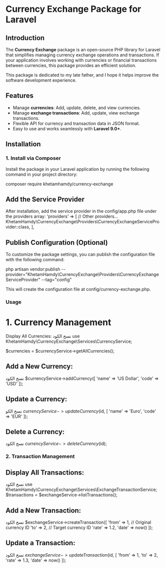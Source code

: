 # Currency Exchange Package for Laravel

## Introduction

The **Currency Exchange** package is an open-source PHP library for Laravel that simplifies managing currency exchange operations and transactions. If your application involves working with currencies or financial transactions between currencies, this package provides an efficient solution.

This package is dedicated to my late father, and I hope it helps improve the software development experience.


## Features

- Manage **currencies**: Add, update, delete, and view currencies.
- Manage **exchange transactions**: Add, update, view exchange transactions.
- Flexible API for currency and transaction data in JSON format.
- Easy to use and works seamlessly with **Laravel 9.0+**.

## Installation

### 1. Install via Composer

Install the package in your Laravel application by running the following command in your project directory:

composer require khetamhamdy/currency-exchange

## Add the Service Provider

After installation, add the service provider in the config/app.php file under the providers array:
'providers' => [
    // Other providers...
    KhetamHamdy\CurrencyExchange\Providers\CurrencyExchangeServiceProvider::class,
],

## Publish Configuration (Optional)
To customize the package settings, you can publish the configuration file with the following command:

php artisan vendor:publish --provider="KhetamHamdy\CurrencyExchange\Providers\CurrencyExchangeServiceProvider" --tag="config"

This will create the configuration file at config/currency-exchange.php.

### Usage
# 1. Currency Management
Display All Currencies:
نسخ الكود
use KhetamHamdy\CurrencyExchange\Services\CurrencyService;

$currencies = $currencyService->getAllCurrencies();

## Add a New Currency:
نسخ الكود
$currencyService->addCurrency([
    'name' => 'US Dollar',
    'code' => 'USD'
]);
## Update a Currency:
نسخ الكو
$currencyService->updateCurrency($id, [
    'name' => 'Euro',
    'code' => 'EUR'
]);
## Delete a Currency:
نسخ الكود
$currencyService->deleteCurrency($id);



### 2. Transaction Management

## Display All Transactions:
نسخ الكود
use KhetamHamdy\CurrencyExchange\Services\ExchangeTransactionService;
$transactions = $exchangeService->listTransactions();
## Add a New Transaction:
نسخ الكود
$exchangeService->createTransaction([
    'from' => 1, // Original currency ID
    'to' => 2,   // Target currency ID
    'rate' => 1.2,
    'date' => now()
]);
## Update a Transaction:
نسخ الكود
$exchangeService->updateTransaction($id, [
    'from' => 1,
    'to' => 2,
    'rate' => 1.3,
    'date' => now()
]);

